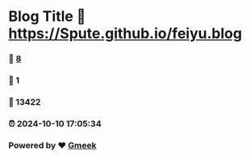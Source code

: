 # Blog Title :link: https://Spute.github.io/feiyu.blog 
### :page_facing_up: [8](https://Spute.github.io/feiyu.blog/tag.html) 
### :speech_balloon: 1 
### :hibiscus: 13422 
### :alarm_clock: 2024-10-10 17:05:34 
### Powered by :heart: [Gmeek](https://github.com/Meekdai/Gmeek)
